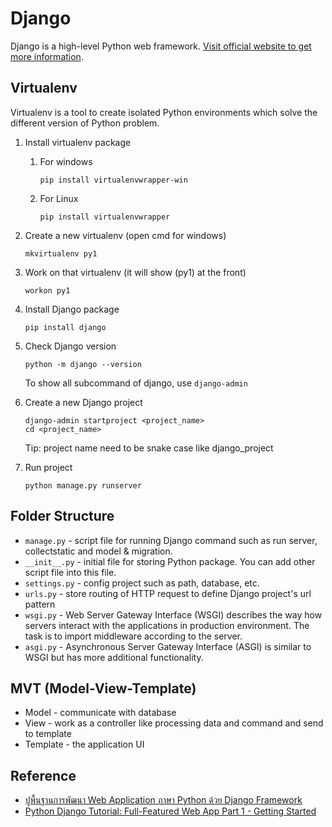 # Django

Django is a high-level Python web framework. [Visit official website to get more information](https://www.djangoproject.com/).

## Virtualenv

Virtualenv is a tool to create isolated Python environments which solve the different version of Python problem.

1. Install virtualenv package

   1. For windows

      ```
      pip install virtualenvwrapper-win
      ```

   2. For Linux
      ```
      pip install virtualenvwrapper
      ```

2. Create a new virtualenv (open cmd for windows)

   ```
   mkvirtualenv py1
   ```

3. Work on that virtualenv (it will show (py1) at the front)

   ```
   workon py1
   ```

4. Install Django package

   ```
   pip install django
   ```

5. Check Django version

   ```
   python -m django --version
   ```

   To show all subcommand of django, use `django-admin`

6. Create a new Django project

   ```
   django-admin startproject <project_name>
   cd <project_name>
   ```

   Tip: project name need to be snake case like django_project

7. Run project
   ```
   python manage.py runserver
   ```

## Folder Structure

- `manage.py` - script file for running Django command such as run server, collectstatic and model & migration.
- `__init__.py` - initial file for storing Python package. You can add other script file into this file.
- `settings.py` - config project such as path, database, etc.
- `urls.py` - store routing of HTTP request to define Django project's url pattern
- `wsgi.py` - Web Server Gateway Interface (WSGI) describes the way how servers interact with the applications in production environment. The task is to import middleware according to the server.
- `asgi.py` - Asynchronous Server Gateway Interface (ASGI) is similar to WSGI but has more additional functionality.

## MVT (Model-View-Template)

- Model - communicate with database
- View - work as a controller like processing data and command and send to template
- Template - the application UI

## Reference

- [ปูพื้นฐานการพัฒนา Web Application ภาษา Python ด้วย Django Framework](https://kongruksiamza.medium.com/ปูพื้นฐานการพัฒนา-web-application-กับภาษา-python-ด้วย-django-framework-9d3b7f48718a)
- [Python Django Tutorial: Full-Featured Web App Part 1 - Getting Started](https://www.youtube.com/watch?v=UmljXZIypDc)
